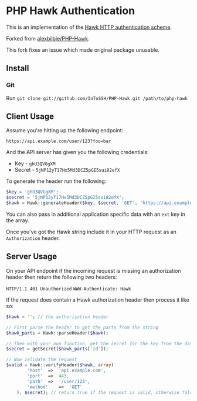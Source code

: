 # PHP Hawk Authentication

This is an implementation of the [Hawk HTTP authentication scheme](https://github.com/hueniverse/hawk/).

Forked from [alexbilbie/PHP-Hawk](https://github.com/alexbilbie/PHP-Hawk).

This fork fixes an issue which made original package unusable.

## Install

### Git

Run `git clone git://github.com/InToSSH/PHP-Hawk.git /path/to/php-hawk`

## Client Usage

Assume you're hitting up the following endpoint:

`https://api.example.com/user/123?foo=bar`

And the API server has given you the following credentials:

* Key - `ghU3QVGgXM`
* Secret - `5jNP12yT17Hx5Md3DCZ5pGI5sui82efX`

To generate the header run the following:

```php
$key = 'ghU3QVGgXM';
$secret = '5jNP12yT17Hx5Md3DCZ5pGI5sui82efX';
$hawk = Hawk::generateHeader($key, $secret, 'GET', 'https://api.example.com/user/123?foo=bar');
```

You can also pass in additional application specific data with an `ext` key in the array.

Once you've got the Hawk string include it in your HTTP request as an `Authorization` header.

## Server Usage

On your API endpoint if the incoming request is missing an authorization header then return the following two headers:

`HTTP/1.1 401 Unauthorized`
`WWW-Authenticate: Hawk`

If the request does contain a Hawk authorization header then process it like so:

```php
$hawk = ''; // the authorisation header

// First parse the header to get the parts from the string
$hawk_parts = Hawk::parseHeader($hawk);

// Then with your own function, get the secret for the key from the database
$secret = getSecret($hawk_parts['id']);

// Now validate the request
$valid = Hawk::verifyHeader($hawk, array(
		'host'	=>	'api.example.com',
		'port'	=>	443,
		'path'	=>	'/user/123',
		'method'	=>	'GET'
	), $secret); // return true if the request is valid, otherwise false
```

